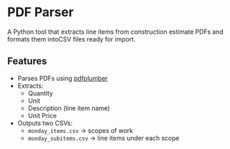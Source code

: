 # PDF Parser
A Python tool that extracts line items from construction estimate PDFs and formats them intoCSV files ready for import.

## Features
- Parses PDFs using [pdfplumber](https://github.com/jsvine/pdfplumber)
- Extracts:
  - Quantity
  - Unit
  - Description (line item name)
  - Unit Price
- Outputs two CSVs:
  - `monday_items.csv` → scopes of work
  - `monday_subitems.csv` → line items under each scope
